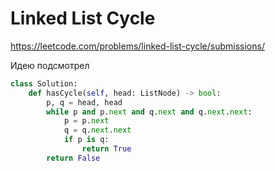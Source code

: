 # Linked List Cycle

https://leetcode.com/problems/linked-list-cycle/submissions/

Идею подсмотрел

```python
class Solution:
    def hasCycle(self, head: ListNode) -> bool:
        p, q = head, head
        while p and p.next and q.next and q.next.next:
            p = p.next
            q = q.next.next
            if p is q:
                return True
        return False
```
